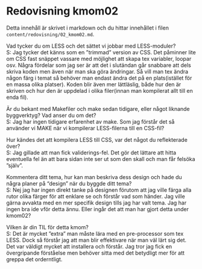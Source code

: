 ---
---
Redovisning kmom02
=========================

Detta innehåll är skrivet i markdown och du hittar innehållet i filen `content/redovisning/02_kmom02.md`.

<p>
Vad tycker du om LESS och det sättet vi jobbar med LESS-moduler?<br>
S: Jag tycker det känns som en ”trimmad” version av CSS. Det påminner lite om CSS fast snäppet vassare med möjlighet att skapa tex variabler, loopar osv. Några fördelar som jag ser är att det i slutändan går snabbare att dels skriva koden men även när man ska göra ändringar. Så vill man tex ändra någon färg i temat så behöver man endast ändra det på en plats(istället för en massa olika platser). Koden blir även mer lättläslig, både hur den är skriven och hur den är uppdelad i olika filer(innan man kompilerat allt till en enda fil).
</p>

<p>
Är du bekant med Makefiler och make sedan tidigare, eller något liknande byggverktyg? Vad anser du om det?<br>
S: Jag har ingen tidigare erfarenhet av make. Som jag förstår det så använder vi MAKE när vi kompilerar LESS-filerna till en CSS-fil?
</p>
<p>
Hur kändes det att kompilera LESS till CSS, var det något du reflekterade över?<br>
S: Jag gillade att man fick validerings-fel. Det gör det lättare att hitta eventuella fel än att bara sidan inte ser ut som den skall och man får felsöka ”själv”.
</p>
<p>
Kommentera ditt tema, hur kan man beskriva dess design och hade du några planer på “design” när du byggde ditt tema?<br>
S: Nej jag har ingen direkt tanke på designen förutom att jag ville färga alla rutor olika färger för att enklare se och förstår vad som händer. Jag ville gärna avvakta med en mer specifik design tills jag har valt tema. Jag har ingen bra ide vför detta ännu. Eller ingår det att man har gjort detta under kmom02?
</p>
<p>
Vilken är din TIL för detta kmom?<br>
S: Det är mycket ”extra” man måste lära med en pre-processor som tex LESS. Dock så förstår jag att man blir effektivare när man väl lärt sig det. Det var väldigt mycket att installera och förstår. Jag tror jag fick en övergripande förståelse men behöver sitta med det betydligt mer för att greppa det orderntligt.
</p>
